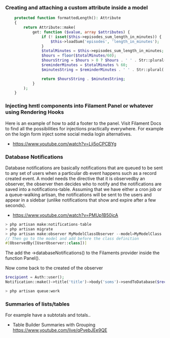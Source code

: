 ### Creating and attaching a custom attribute inside a model

```php
    protected function formattedLength(): Attribute
    {
        return Attribute::make(
            get: function ($value, array $attributes) {
                if (! isset($this->episodes_sum_length_in_minutes)) {
                    $this->loadSum('episodes', 'length_in_minutes');
                }
                $totalMinutes = $this->episodes_sum_length_in_minutes;
                $hours = floor($totalMinutes/60);
                $hoursString = $hours > 0 ? $hours . ' ' . Str::plural('hr', $hours) . ' ' : '';
                $reminderMinutes = $totalMinutes % 60;
                $minutesString = $reminderMinutes . ' ' . Str::plural('min', $reminderMinutes);

                return $hoursString . $minutesString;
            }
        );
    }
```    

### Injecting hmtl components into Filament Panel or whatever using Rendering Hooks

Here is an example of how to add a footer to the panel. Visit Filament Docs to find all the possibilities for injections practically everywhere. For example on the login form inject some social media login alternatives.

* https://www.youtube.com/watch?v=Lji5oCPCBYg

### Database Notifications

Database notifications are basically notifications that are queued to be sent to any set of users when a particular db event happens such as a record created event. A model needs the directive that it is observedby an observer, the observer then decides who to notify and the notifications are saved into a notifications-table. Assuming that we have either a cron job or a queue-walking artisan, the notifications will be sent to the users and appear in a sidebar (unlike notifications that show and expire after a few seconds).

* https://www.youtube.com/watch?v=PMUp1B50jcA

```php
> php artisan make:notifications-table
> php artisan migrate
> php artisan make:observer MyModelClassObserver --model=MyModelClass
// Then go to the model and add before the class definition
#[ObservedBy([UserObserver::class])]

``` 

The add the ->databaseNotifications() to the Filaments provider inside the function Panel().

Now come back to the created of the observer
```php
$recipient = Auth::user();
Notification::make()->title('title')->body('soms')->sendToDatabase($recipient)
```

```php
> php artisan queue:work
```

### Summaries of lists/tables 

For example have a subtotals and totals..

* Table Builder Summaries with Grouping https://www.youtube.com/live/qPvebJEe9QE

